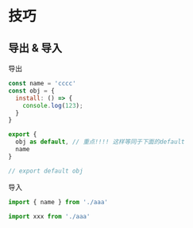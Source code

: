 # 技巧

## 导出 & 导入
导出
``` js
const name = 'cccc'
const obj = {
  install: () => {
    console.log(123);
  }
}

export {
  obj as default, // 重点!!!! 这样等同于下面的default
  name
}

// export default obj
```

导入
``` js
import { name } from './aaa'

import xxx from './aaa'
```